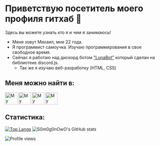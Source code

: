 # Приветствую посетитель моего профиля гитхаб :wave:
Здесь вы можете узнать кто я и чем я занимаюсь!

- Меня зовут Михаил, мне 22 года.
- Я программист самоучка. Изучаю программирования в свое свободное время.
- Сейчас я работаю над дискорд ботом ["LunaBot"](https://discord.gg/u6Ec7puDnj) который сделан на библиотеке discord.js.
  - Так же я изучаю веб-разработку (HTML, CSS)

## Меня можно найти в:

[<img src="https://cdn.jsdelivr.net/npm/simple-icons@3.0.1/icons/discord.svg" height="40em" align="center" alt="My Discord" title="My Discord Server"/>](https://discord.gg/KacqeMr3Qp) [<img src="https://cdn.jsdelivr.net/npm/simple-icons@3.0.1/icons/reddit.svg" height="40em" align="center" alt="My Reddit" title="My Reddit Profile"/>](https://www.reddit.com/user/K1ng_Of_Queen) [<img src="https://cdn.jsdelivr.net/npm/simple-icons@3.0.1/icons/twitter.svg" height="40em" align="center" alt="My Twitter" title="My Twitter Profile"/>](https://twitter.com/k1ng_queen) [<img src="https://cdn.jsdelivr.net/npm/simple-icons@4.16.0/icons/github.svg" height="40em" align="center" alt="My Website" title="My Website"/>](https://s0m0g0nowo.github.io/LunaBot/)  

## Статистика:
[![Top Langs](https://github-readme-stats.vercel.app/api/top-langs/?username=S0m0g0nOwO&langs_count=10)](https://github.com/anuraghazra/github-readme-stats)
![S0m0g0nOwO's GitHub stats](https://github-readme-stats.vercel.app/api?username=S0m0g0nOwO&show_icons=true&theme=tokyonight)

![Profile views](https://gpvc.arturio.dev/Naereen)
